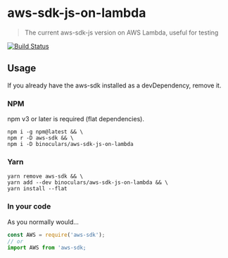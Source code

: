 # aws-sdk-js-on-lambda
> The current aws-sdk-js version on AWS Lambda, useful for testing

[![Build Status](https://travis-ci.org/binoculars/aws-sdk-js-on-lambda.svg?branch=master)](https://travis-ci.org/binoculars/aws-sdk-js-on-lambda)

## Usage
If you already have the aws-sdk installed as a devDependency, remove it.

### NPM
npm v3 or later is required (flat dependencies).

```shell
npm i -g npm@latest && \
npm r -D aws-sdk && \
npm i -D binoculars/aws-sdk-js-on-lambda
```

### Yarn
```shell
yarn remove aws-sdk && \
yarn add --dev binoculars/aws-sdk-js-on-lambda && \
yarn install --flat
```

### In your code
As you normally would...

```js
const AWS = require('aws-sdk');
// or
import AWS from 'aws-sdk;
````
